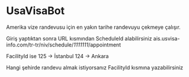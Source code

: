 # UsaVisaBot

Amerika vize randevusu için en yakın tarihe randevuyu çekmeye çalışır.

Giriş yaptıktan sonra URL kısmından ScheduleId alabilirsiniz
ais.usvisa-info.com/tr-tr/niv/schedule/*1111111*/appointment

FacilityId ise 
125 -> İstanbul
124 -> Ankara

Hangi şehirde randevu almak istiyorsanız FacilityId kısmına yazabilirsiniz

